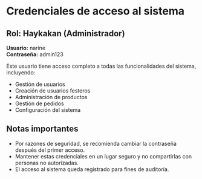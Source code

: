 # Credenciales de acceso al sistema

## Rol: Haykakan (Administrador)

**Usuario:** narine  
**Contraseña:** admin123

Este usuario tiene acceso completo a todas las funcionalidades del sistema, incluyendo:
- Gestión de usuarios
- Creación de usuarios festeros
- Administración de productos
- Gestión de pedidos
- Configuración del sistema

## Notas importantes

- Por razones de seguridad, se recomienda cambiar la contraseña después del primer acceso.
- Mantener estas credenciales en un lugar seguro y no compartirlas con personas no autorizadas.
- El acceso al sistema queda registrado para fines de auditoría.
